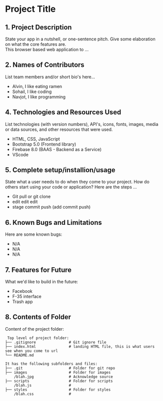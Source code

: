 # Project Title

## 1. Project Description
State your app in a nutshell, or one-sentence pitch. Give some elaboration on what the core features are.  
This browser based web application to ... 

## 2. Names of Contributors
List team members and/or short bio's here... 

* Alvin, I like eating ramen
* Sohail, I like coding
* Navjot, I like programming
	
## 4. Technologies and Resources Used
List technologies (with version numbers), API's, icons, fonts, images, media or data sources, and other resources that were used.
* HTML, CSS, JavaScript
* Bootstrap 5.0 (Frontend library)
* Firebase 8.0 (BAAS - Backend as a Service)
* VScode

## 5. Complete setup/installion/usage
State what a user needs to do when they come to your project.  How do others start using your code or application?
Here are the steps ...
* Git pull or git clone
* edit edit edit
* stage commit push (add commit push)

## 6. Known Bugs and Limitations
Here are some known bugs:
* N/A
* N/A
* N/A

## 7. Features for Future
What we'd like to build in the future:
* Facebook
* F-35 interface
* Trash app
	
## 8. Contents of Folder
Content of the project folder:

```
 Top level of project folder: 
├── .gitignore               # Git ignore file
├── index.html               # landing HTML file, this is what users see when you come to url
└── README.md

It has the following subfolders and files:
├── .git                     # Folder for git repo
├── images                   # Folder for images
    /blah.jpg                # Acknowledge source
├── scripts                  # Folder for scripts
    /blah.js                 # 
├── styles                   # Folder for styles
    /blah.css                # 



```


